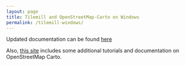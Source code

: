 ```yaml
---
layout: page
title: Tilemill and OpenStreetMap-Carto on Windows
permalink: /tilemill-windows/
---
```


Updated documentation can be found [here](https://ircama.github.io/osm-carto-tutorials/tilemill-osm-carto/)

Also, [this site](https://ircama.github.io/osm-carto-tutorials/) includes some additional tutorials and documentation  on OpenStreetMap Carto.

